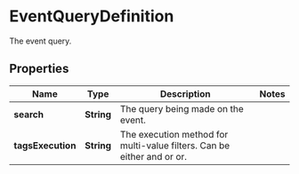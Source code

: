 # EventQueryDefinition

The event query.

## Properties

| Name              | Type       | Description                                                            | Notes |
| ----------------- | ---------- | ---------------------------------------------------------------------- | ----- |
| **search**        | **String** | The query being made on the event.                                     |
| **tagsExecution** | **String** | The execution method for multi-value filters. Can be either and or or. |
